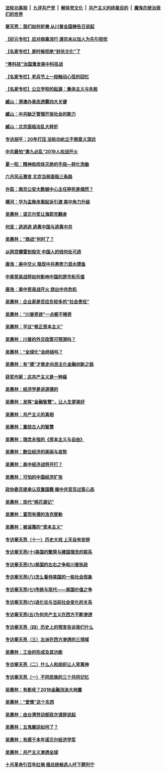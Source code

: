 ####  [法轮功真相](../../../../basic/blob/master/README.md?t=07060131) &nbsp;|&nbsp; [九评共产党](../../../../9ping.md/blob/master/README.md?t=07060131) &nbsp;|&nbsp; [解体党文化](../../../../jtdwh.md/blob/master/README.md?t=07060131)  &nbsp;|&nbsp; [共产主义的终极目的](../../../../gczydzjmd.md/blob/master/README.md?t=07060131) &nbsp;|&nbsp; [魔鬼在统治我们的世界](../../../../mgztzwmdsj.md/blob/master/README.md?t=07060131) 

#### [章天亮：我们如何祈祷 从川普全国祷告日说起](../pages/nsc423/n11944627.md?t=07060131) 

#### [【纪元专栏】应对病毒流行 渥京未以加人为先引担忧](../pages/nsc423/n11875714.md?t=07060131) 

#### [【名家专栏】是时候拒绝“封杀文化”了](../pages/nsc423/n11814093.md?t=07060131) 

#### [“黑科技”治国激发美中科技战](../pages/nsc423/n11638056.md?t=07060131) 

#### [【名家专栏】老兵节上一段触动心弦的回忆](../pages/nsc423/n11646016.md?t=07060131) 

#### [【名家专栏】公立学校的起源：集体主义与失败](../pages/nsc423/n11601833.md?t=07060131) 

#### [臧山：港澳办表态透露四大关键](../pages/nsc423/n11421628.md?t=07060131) 

#### [臧山：中共缺乏管理开放社会的能力](../pages/nsc423/n11407457.md?t=07060131) 

#### [臧山：北京面临治乱大转折](../pages/nsc423/n11406895.md?t=07060131) 

#### [专访胡平：20年打压 法轮功屹立不倒意义深远](../pages/nsc423/n11398800.md?t=07060131) 

#### [中共最怕“逢九必乱”2019人权战开火](../pages/nsc423/n11385248.md?t=07060131) 

#### [夏一阳：精神和肉体灭绝的手段—转化洗脑](../pages/nsc423/n11368250.md?t=07060131) 

#### [六月风云激变 北京当局面临三条路](../pages/nsc423/n11313668.md?t=07060131) 

#### [许茹：南京公安大数据中心主任猝死是偶然？](../pages/nsc423/n11064744.md?t=07060131) 

#### [横河：华为孟晚舟案起诉引渡 美中角力升级](../pages/nsc423/n11027230.md?t=07060131) 

#### [吴惠林：诺贝尔奖让海耶克翻身](../pages/nsc423/n10890049.md?t=07060131) 

#### [何坚：逃逃逃 逃离中国与逃离中共](../pages/nsc423/n10592891.md?t=07060131) 

#### [吴惠林：“商战”何时了？](../pages/nsc423/n10573558.md?t=07060131) 

#### [从网贷爆雷到股灾 中国人的钱何处可逃](../pages/nsc423/n10572800.md?t=07060131) 

#### [唐浩：美中交火 隐现中共黑势力混水摸鱼](../pages/nsc423/n10544040.md?t=07060131) 

#### [中美贸易战将如何影响中国的房市和币值](../pages/nsc423/n10543697.md?t=07060131) 

#### [唐浩：美中贸易战开火 烧出中共危机](../pages/nsc423/n10540126.md?t=07060131) 

#### [吴惠林：企业家是否应负较多的“社会责任”](../pages/nsc423/n10535022.md?t=07060131) 

#### [吴惠林：“川普奇迹”一点都不稀奇](../pages/nsc423/n10512808.md?t=07060131) 

#### [吴惠林：平议“修正资本主义”](../pages/nsc423/n10495724.md?t=07060131) 

#### [吴惠林：川普的外交政策可预测吗？](../pages/nsc423/n10462387.md?t=07060131) 

#### [吴惠林：“全球化”会终结吗？](../pages/nsc423/n10452838.md?t=07060131) 

#### [吴惠林：有“德”才能走向民主化金融创新之路](../pages/nsc423/n10432292.md?t=07060131) 

#### [获奖作家：这共产主义是一种癌](../pages/nsc423/n10431541.md?t=07060131) 

#### [吴惠林：经济学是讲道德的](../pages/nsc423/n10398014.md?t=07060131) 

#### [吴惠林：发挥“金融智慧”，让人生更美好](../pages/nsc423/n10375019.md?t=07060131) 

#### [吴惠林：共产主义的真相](../pages/nsc423/n10351394.md?t=07060131) 

#### [吴惠林：重拾古人的智慧](../pages/nsc423/n10337691.md?t=07060131) 

#### [吴惠林：理念永恒的《资本主义与自由》](../pages/nsc423/n10316274.md?t=07060131) 

#### [吴惠林：数位经济的美丽与哀愁](../pages/nsc423/n10292946.md?t=07060131) 

#### [吴惠林：美中经济战将开打？](../pages/nsc423/n10258825.md?t=07060131) 

#### [吴惠林：可怕的中国经济扩张](../pages/nsc423/n10219147.md?t=07060131) 

#### [政协委员提承认双重国籍 揭中共官员过客心态](../pages/nsc423/n10208809.md?t=07060131) 

#### [吴惠林：现代“桃花源记”](../pages/nsc423/n10185234.md?t=07060131) 

#### [吴惠林：富而有德的洛克斐勒](../pages/nsc423/n10142264.md?t=07060131) 

#### [吴惠林：被诬蔑的“资本主义”](../pages/nsc423/n10124816.md?t=07060131) 

#### [专访章天亮（十一）历史大戏 上天自有安排](../pages/nsc423/n10094905.md?t=07060131) 

#### [专访章天亮(十)美国的繁荣与建国理念的联系](../pages/nsc423/n10094899.md?t=07060131) 

#### [专访章天亮(九)美国的左右之争和川普执政](../pages/nsc423/n10094889.md?t=07060131) 

#### [专访章天亮(八)怎么看待美国的一些社会现象](../pages/nsc423/n10094857.md?t=07060131) 

#### [专访章天亮(七)传统与现代——美国价值之争](../pages/nsc423/n10093140.md?t=07060131) 

#### [专访章天亮(六)进化论与当前社会变化的关系](../pages/nsc423/n10092036.md?t=07060131) 

#### [专访章天亮(五)为何共产主义在西方不断渗透](../pages/nsc423/n10083620.md?t=07060131) 

#### [专访章天亮（四）历史上的预言告诉我们什么](../pages/nsc423/n10083606.md?t=07060131) 

#### [专访章天亮（三）左派在西方渗透的三领域](../pages/nsc423/n10081115.md?t=07060131) 

#### [吴惠林：工会的形成及其功能](../pages/nsc423/n10080633.md?t=07060131) 

#### [专访章天亮（二）什么人和组织让人背离神](../pages/nsc423/n10076637.md?t=07060131) 

#### [专访章天亮（一）不同民族的三个共同记忆](../pages/nsc423/n10074188.md?t=07060131) 

#### [吴惠林：有影呒？2018金融泡沫大地震](../pages/nsc423/n10040534.md?t=07060131) 

#### [吴惠林：“爱情”这个东西](../pages/nsc423/n10019423.md?t=07060131) 

#### [吴惠林：由台湾劳动部政次请辞说起](../pages/nsc423/n9979679.md?t=07060131) 

#### [吴惠林：五鬼搬运如何了？](../pages/nsc423/n9925338.md?t=07060131) 

#### [吴惠林：有感于本年诺贝尔经济学奖](../pages/nsc423/n9871883.md?t=07060131) 

#### [吴惠林：共产主义渗透全球](../pages/nsc423/n9812748.md?t=07060131) 

#### [十月革命引百年红祸 俄总统候选人吁下葬列宁](../pages/nsc423/n9810182.md?t=07060131) 

